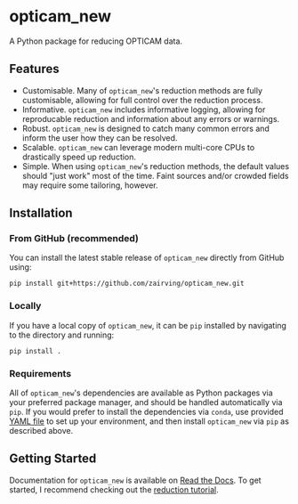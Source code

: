 # opticam_new
A Python package for reducing OPTICAM data.

## Features
- Customisable. Many of `opticam_new`'s reduction methods are fully customisable, allowing for full control over the reduction process.
- Informative. `opticam_new` includes informative logging, allowing for reproducable reduction and information about any errors or warnings.
- Robust. `opticam_new` is designed to catch many common errors and inform the user how they can be resolved.
- Scalable. `opticam_new` can leverage modern multi-core CPUs to drastically speed up reduction.
- Simple. When using `opticam_new`'s reduction methods, the default values should "just work" most of the time. Faint sources and/or crowded fields may require some tailoring, however.

## Installation

### From GitHub (recommended)

You can install the latest stable release of `opticam_new` directly from GitHub using:

```
pip install git+https://github.com/zairving/opticam_new.git
```

### Locally

If you have a local copy of `opticam_new`, it can be `pip` installed by navigating to the directory and running:

```
pip install .
```

### Requirements

All of `opticam_new`'s dependencies are available as Python packages via your preferred package manager, and should be handled automatically via `pip`. If you would prefer to install the dependencies via `conda`, use provided [YAML file](environment.yml) to set up your environment, and then install `opticam_new` via `pip` as described above.

## Getting Started

Documentation for `opticam_new` is available on [Read the Docs](https://opticam-new.readthedocs.io/en/latest/index.html). To get started, I recommend checking out the [reduction tutorial](https://opticam-new.readthedocs.io/en/latest/tutorials/reduction.html).
